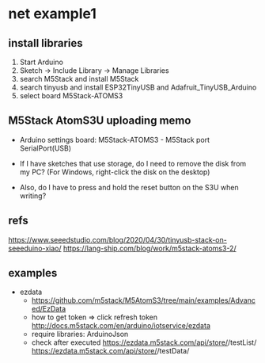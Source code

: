 # net example1

## install libraries

1. Start Arduino
2. Sketch -> Include Library -> Manage Libraries
3. search M5Stack and install M5Stack
4. search tinyusb and install ESP32TinyUSB and  Adafruit_TinyUSB_Arduino
5. select board M5Stack-ATOMS3


## M5Stack AtomS3U uploading memo

* Arduino settings
    board: M5Stack-ATOMS3 - M5Stack
    port SerialPort(USB)


* If I have sketches that use storage, do I need to remove the disk from my PC? (For Windows, right-click the disk on the desktop)

* Also, do I have to press and hold the reset button on the S3U when writing?

## refs

https://www.seeedstudio.com/blog/2020/04/30/tinyusb-stack-on-seeeduino-xiao/
https://lang-ship.com/blog/work/m5stack-atoms3-2/



## examples

* ezdata
    * https://github.com/m5stack/M5AtomS3/tree/main/examples/Advanced/EzData
    * how to get token => click refresh token http://docs.m5stack.com/en/arduino/iotservice/ezdata
    * require libraries: ArduinoJson
    * check after executed https://ezdata.m5stack.com/api/store/<token>/testList/ https://ezdata.m5stack.com/api/store/<token>/testData/